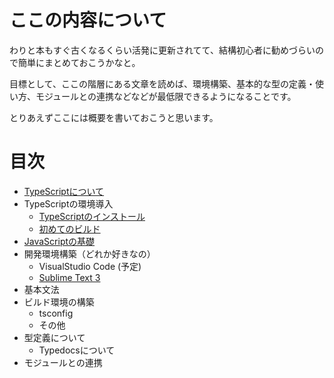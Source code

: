 # ここの内容について

わりと本もすぐ古くなるくらい活発に更新されてて、結構初心者に勧めづらいので簡単にまとめておこうかなと。

目標として、ここの階層にある文章を読めば、環境構築、基本的な型の定義・使い方、モジュールとの連携などなどが最低限できるようになることです。

とりあえずここには概要を書いておこうと思います。

# 目次

* [TypeScriptについて](./0/README.md)
* TypeScriptの環境導入
    * [TypeScriptのインストール](./1/README.md)
    * [初めてのビルド](./1/Hello.md)
* [JavaScriptの基礎](./2/README.md)
* 開発環境構築（どれか好きなの）
    * VisualStudio Code (予定)
    * [Sublime Text 3](../../../Editor/SublimeText/TypeScript.md)
* 基本文法
* ビルド環境の構築
    * tsconfig
    * その他
* 型定義について
    * Typedocsについて
* モジュールとの連携


